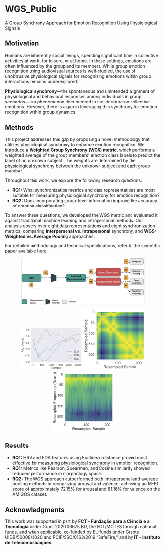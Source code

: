 # WGS_Public
A Group Synchrony Approach for Emotion Recognition Using Physiological Signals

## Motivation

Humans are inherently social beings, spending significant time in collective activities at work, for leisure, or at home. In these settings, emotions are often influenced by the group and its members. While group emotion recognition using audiovisual sources is well-studied, the use of unobtrusive physiological signals for recognizing emotions within group interactions remains underexplored.

**Physiological synchrony**—the spontaneous and unintended alignment of physiological and behavioral responses among individuals in group scenarios—is a phenomenon documented in the literature on collective emotions. However, there is a gap in leveraging this synchrony for emotion recognition within group dynamics.

## Methods

This project addresses this gap by proposing a novel methodology that utilizes physiological synchrony to enhance emotion recognition. We introduce a **Weighted Group Synchrony (WGS) metric**, which performs a weighted average of the group members' emotion class labels to predict the label of an unknown subject. The weights are determined by the physiological synchrony between the unknown subject and each group member.

Throughout this work, we explore the following research questions:

- **RQ1:** What synchronization metrics and data representations are most suitable for measuring physiological synchrony for emotion recognition?
- **RQ2:** Does incorporating group-level information improve the accuracy of emotion classification?

To answer these questions, we developed the WGS metric and evaluated it against traditional machine learning and intrapersonal methods. Our analysis covers over eight data representations and eight synchronization metrics, comparing **Interpersonal vs. Intrapersonal** synchrony, and **WGS: Weighted vs. Average Pooling** approaches.

For detailed methodology and technical specifications, refer to the scientific paper available [here](https://ieeexplore.ieee.org/document/10097567).

<p align="center">
  <img src="WGS_structure.png" alt="WGS_structure" width="400"/>
</p>

<div align="center">
  <img src="12_cvx.png" alt="cvx" width="200"/>
  <img src="12_RP_2.png" alt="12_RP" width="200"/>
  <img src="12_spect_2.png" alt="12_spec" width="200"/>
</div>

## Results

- **RQ1:** HRV and EDA features using Euclidean distance proved most effective for measuring physiological synchrony in emotion recognition.
- **RQ1:** Metrics like Pearson, Spearman, and Cosine similarity showed reduced performance in morphology space.
- **RQ2:** The WGS approach outperformed both intrapersonal and average pooling methods in recognizing arousal and valence, achieving an M-F1 score of approximately 72.15% for arousal and 81.16% for valence on the AMIGOS dataset.

## Acknowledgments

This work was supported in part by **FCT - Fundação para a Ciência e a Tecnologia** under Grant 2020.06675.BD, the FCT/MCTES through national funds, and when applicable, co-funded by EU funds under Grants UIDB/50008/2020 and PCIF/SSO/0163/2019 “SafeFire,” and by **IT - Instituto de Telecomunicações**.
